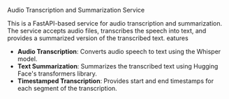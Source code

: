 Audio Transcription and Summarization Service

This is a FastAPI-based service for audio transcription and summarization. The service accepts audio files, transcribes the speech into text, and provides a summarized version of the transcribed text.
eatures

- **Audio Transcription**: Converts audio speech to text using the Whisper model.
- **Text Summarization**: Summarizes the transcribed text using Hugging Face's transformers library.
- **Timestamped Transcription**: Provides start and end timestamps for each segment of the transcription.
